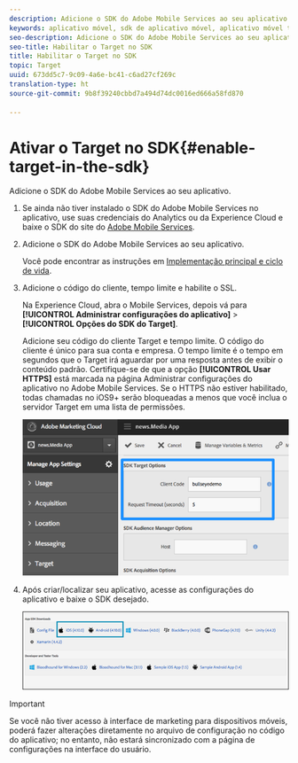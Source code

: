```yaml
---
description: Adicione o SDK do Adobe Mobile Services ao seu aplicativo.
keywords: aplicativo móvel, sdk de aplicativo móvel, aplicativo móvel target, sdk target móvel, sdk de aplicativo móvel, habilitar target no sdk
seo-description: Adicione o SDK do Adobe Mobile Services ao seu aplicativo.
seo-title: Habilitar o Target no SDK
title: Habilitar o Target no SDK
topic: Target
uuid: 673dd5c7-9c09-4a6e-bc41-c6ad27cf269c
translation-type: ht
source-git-commit: 9b8f39240cbbd7a494d74dc0016ed666a58fd870

---
```



# Ativar o Target no SDK{#enable-target-in-the-sdk}

Adicione o SDK do Adobe Mobile Services ao seu aplicativo.

1. Se ainda não tiver instalado o SDK do Adobe Mobile Services no aplicativo, use suas credenciais do Analytics ou da Experience Cloud e baixe o SDK do site do [Adobe Mobile Services](https://mobilemarketing.adobe.com).

1. Adicione o SDK do Adobe Mobile Services ao seu aplicativo.

   Você pode encontrar as instruções em [Implementação principal e ciclo de vida](https://marketing.adobe.com/resources/help/pt_BR/mobile/ios/dev_qs.html).
1. Adicione o código do cliente, tempo limite e habilite o SSL.

   Na Experience Cloud, abra o Mobile Services, depois vá para **[!UICONTROL Administrar configurações do aplicativo]** &gt; **[!UICONTROL Opções do SDK do Target]**.

   Adicione seu código do cliente Target e tempo limite. O código do cliente é único para sua conta e empresa. O tempo limite é o tempo em segundos que o Target irá aguardar por uma resposta antes de exibir o conteúdo padrão. Certifique-se de que a opção **[!UICONTROL Usar HTTPS]** está marcada na página Administrar configurações do aplicativo no Adobe Mobile Services. Se o HTTPS não estiver habilitado, todas chamadas no iOS9+ serão bloqueadas a menos que você inclua o servidor Target em uma lista de permissões.

   ![](assets/mobile-clientcode.png)

1. Após criar/localizar seu aplicativo, acesse as configurações do aplicativo e baixe o SDK desejado.

   ![](assets/download-sdk.png)

>[!IMPORTANT]
>
> Se você não tiver acesso à interface de marketing para dispositivos móveis, poderá fazer alterações diretamente no arquivo de configuração no código do aplicativo; no entanto, não estará sincronizado com a página de configurações na interface do usuário.

